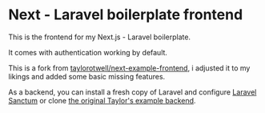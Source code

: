 # Next - Laravel boilerplate frontend

This is the frontend for my Next.js - Laravel boilerplate.

It comes with authentication working by default.

This is a fork from [taylorotwell/next-example-frontend](https://github.com/taylorotwell/next-example-frontend), i adjusted it to my likings and added some basic missing features.

As a backend, you can install a fresh copy of Laravel and configure [Laravel Sanctum](https://laravel.com/docs/8.x/sanctum) or clone [the original Taylor's example backend](https://github.com/taylorotwell/next-example-backend).
